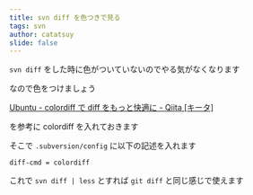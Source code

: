 ```yaml
---
title: svn diff を色つきで見る
tags: svn
author: catatsuy
slide: false
---
```

`svn diff` をした時に色がついていないのでやる気がなくなります

なので色をつけましょう

[Ubuntu - colordiff で diff をもっと快適に - Qiita [キータ]](http://qiita.com/catatsuy/items/8bafef2a60762a1c9f0f)

を参考に colordiff を入れておきます

そこで `.subversion/config` に以下の記述を入れます

    diff-cmd = colordiff

これで `svn diff | less` とすれば `git diff` と同じ感じで使えます
